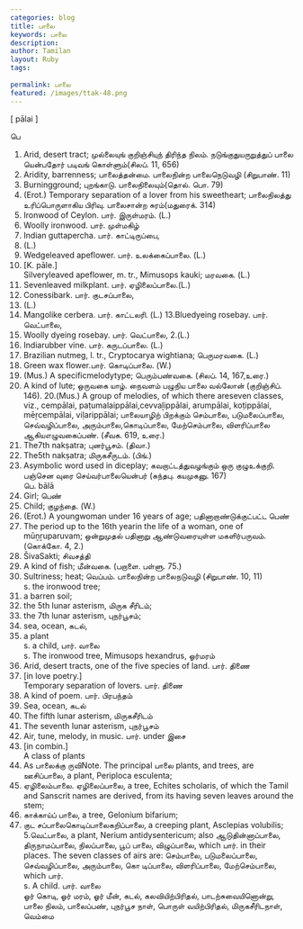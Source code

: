 ```yaml
---
categories: blog
title: பாலை
keywords: பாலை
description: 
author: Tamilan
layout: Ruby
tags: 
 
permalink: பாலை
featured: /images/ttak-48.png
---
```

  
[ pālai ]  
  
பெ  
1. Arid, desert tract; முல்லையுங் குறிஞ்சியுந் திரிந்த நிலம். நடுங்குதுயருறுத்துப் பாலை யென்பதோர் படிவங் கொள்ளும்(சிலப். 11, 656)  
2. Aridity, barrenness; பாலைத்தன்மை. பாலைநின்ற பாலைநெடுவழி (சிறுபாண். 11)  
3. Burningground; புறங்காடு. பாலைநிலையும்(தொல். பொ. 79)  
4. (Erot.) Temporary separation of a lover from his sweetheart; பாலைநிலத்து உரிப்பொருளாகிய பிரிவு. பாலைசான்ற சுரம்(மதுரைக். 314)  
5. Ironwood of Ceylon. பார். இருள்மரம். (L.)  
6. Woolly ironwood. பார். முள்மகிழ்  
7. Indian guttapercha. பார். காட்டிருப்பை,  
2. (L.)  
8. Wedgeleaved apeflower. பார். உலக்கைப்பாலை. (L.)  
9. [K. pāle.]  
Silveryleaved apeflower, m. tr., Mimusops kauki; மரவகை. (L.)  
10. Sevenleaved milkplant. பார். ஏழிலைப்பாலை.(L.)  
11. Conessibark. பார். குடசப்பாலை,  
1. (L.)  
12. Mangolike cerbera. பார். காட்டலரி. (L.) 13.Bluedyeing rosebay. பார். வெட்பாலை,  
14. Woolly dyeing rosebay. பார். வெட்பாலை, 2.(L.)  
15. Indiarubber vine. பார். கருடப்பாலை. (L.)  
16. Brazilian nutmeg, l. tr., Cryptocarya wightiana; பெருமரவகை. (L.)  
17. Green wax flower.பார். கொடிப்பாலை. (W.)  
18. (Mus.) A specificmelodytype; பெரும்பண்வகை. (சிலப். 14, 167,உரை.)  
19. A kind of lute; ஒருவகை யாழ். நைவளம் பழுநிய பாலை வல்லோன் (குறிஞ்சிப். 146). 20.(Mus.) A group of melodies, of which there areseven classes, viz., cempālai, paṭumalaippālai,cevvaḻippālai, arumpālai, koṭippālai, mēṟcempālai, viḷarippālai; பாலையாழிற் பிறக்கும் செம்பாலை, படுமலைப்பாலை, செவ்வழிப்பாலை, அரும்பாலை,கொடிப்பாலை, மேற்செம்பாலை, விளரிப்பாலை ஆகியஎழுவகைப்பண். (சீவக. 619, உரை.)  
21. The7th nakṣatra; புனர்பூசம். (திவா.)  
22. The5th nakṣatra; மிருகசீருடம். (பிங்.)  
23. Asymbolic word used in diceplay; கவறாட்டத்துவழங்கும் ஒரு குழுஉக்குறி. பஞ்சென வுரை செய்வர்பாலையென்பர் (கந்தபு. கயமுகனு. 167)  
பெ. bālā  
1. Girl; பெண்  
2. Child; குழந்தை. (W.)  
3. (Erot.) A youngwoman under 16 years of age; பதினாறாண்டுக்குட்பட்ட பெண்  
4. The period up to the 16th yearin the life of a woman, one of mūṉṟuparuvam; ஒன்றுமுதல் பதினாறு ஆண்டுவரையுள்ள மகளிர்பருவம். (கொக்கோ. 4, 2.)  
5. ŠivaSakti; சிவசத்தி  
1. A kind of fish; மீன்வகை. (பறாளை. பள்ளு. 75.)  
2. Sultriness; heat; வெப்பம். பாலைநின்ற பாலைநடுவழி (சிறுபாண். 10, 11)  
s. the ironwood tree;  
2. a barren soil;  
3. the 5th lunar asterism, மிருக சீரிடம்;  
4. the 7th lunar asterism, புநர்பூசம்;  
5. sea, ocean, கடல்,  
6. a plant  
s. a child, பார். வாலை  
s. The ironwood tree, Mimusops hexandrus, ஓர்மரம்  
2. Arid, desert tracts, one of the five species of land. பார். திணை  
3. [in love poetry.]  
Temporary separation of lovers. பார். திணை  
4. A kind of poem. பார். பிரபந்தம்  
5. Sea, ocean, கடல்  
6. The fifth lunar asterism, மிருகசீரிடம்  
7. The seventh lunar asterism, புநர்பூசம்  
8. Air, tune, melody, in music. பார். under இசை  
9. [in combin.]  
A class of plants  
1. As பாலைக்கு ருவிNote. The principal பாலை plants, and trees, are ஊசிப்பாலை, a plant, Periploca esculenta;  
2. ஏழிலைம்பாலை. ஏழிலைப்பாலை, a tree, Echites scholaris, of which the Tamil and Sanscrit names are derived, from its having seven leaves around the stem;  
3. காக்காய்ப் பாலை, a tree, Gelonium bifarium;  
4. குட சப்பாலைகொடிப்பாலைகறிப்பாலை, a creeping plant, Asclepias volubilis; 5.வெட்பாலை, a plant, Nerium antidysentericum; also ஆடுதின்னாப்பாலை, திருநாமப்பாலை, நிலப்பாலை, பூப் பாலை, விழுப்பாலை, which பார். in their places. The seven classes of airs are: செம்பாலை, படுமலைப்பாலை, செவ்வழிப்பாலை, அரும்பாலை, கொ டிப்பாலை, விளரிப்பாலை, மேற்செம்பாலை, which பார்.   
s. A child. பார். வாலை  
ஓர் கொடி, ஓர் மரம், ஓர் மீன், கடல், கலவியிற்பிரிதல், பாடற்சுவையினொன்று, பாலை நிலம், பாலைப்பண், புநர்பூச நாள், பொருள் வயிற்பிரிதல், மிருகசீரிடநாள், வெம்மை